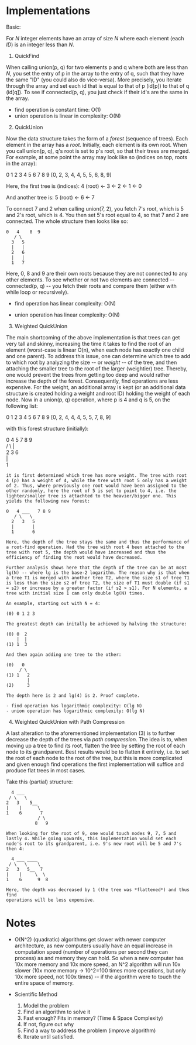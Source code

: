 # Implementations

Basic:

For *N* integer elements have an array of size *N* where each element (each *ID*) is an integer less than *N*.

1. QuickFind

  When calling union(p, q) for two elements p and q where both are less than *N*, you set the entry of p in the array to the entry of q, such that they have the same "ID" (you could also do vice-versa). More precisely, you iterate through the array and set each id that is equal to that of p (id[p]) to that of q (id[q]). To see if connected(p, q), you just check if their id's are the same in the array.

  - find operation is constant time: O(1)
  - union operation is linear in complexity: O(N)

2. QuickUnion

  Now the data structure takes the form of a *forest* (sequence of trees). Each element in the array has a *root*. Initially, each element is its own root. When you call union(p, q), q's root is set to p's root, so that their trees are merged. For example, at some point the array may look like so (indices on top, roots in the array):

   0  1  2  3  4  5  6  7  8  9
  [0, 2, 3, 4, 4, 5, 5, 6, 8, 9]

  Here, the first tree is (indices): 4 (root) <- 3 <- 2 <- 1 <- 0

  And another tree is: 5 (root) <- 6 <- 7

  To connect 7 and 2 when calling union(7, 2), you fetch 7's root, which is 5 and 2's root, which is 4. You then set 5's root equal to 4, so that 7 and 2 are connected. The whole structure then looks like so:

    0   4    8  9  
       / \  
      3   5  
      |   |  
      2   6  
      |   |  
      1   7  

  Here, 0, 8 and 9 are their own roots because they are not connected to any other elements. To see whether or not two elements are connected -- connected(p, q) -- you fetch their roots and compare them (either with while loop or recursively). 

  - find operation has linear complexity: O(N)

  - union operation has linear complexity: O(N)

3. Weighted QuickUnion

  The main shortcoming of the above implementation is that trees can get very tall and skinny, increasing the time it takes to find the root of an element (worst-case is linear O(n), when each node has exactly one child and one parent). To address this issue, one can determine which tree to add to which root by analyzing the size -- or *weight* -- of the tree, and then attaching the smaller tree to the root of the larger (weightier) tree. Thereby, one would prevent the trees from getting too deep and would rather increase the depth of the forest. Consequently, find operations are less expensive. For the weight, an additional array is kept (or an additional data structure is created holding a weight and root ID) holding the weight of each node. Now in a union(p, q) operation, where p is 4 and q is 5, on the following list:

   0  1  2  3  4  5  6  7  8  9
  [0, 2, 4, 4, 4, 5, 5, 7, 8, 9]

  with this forest structure (initially):

  0   4     5   7 8 9  
     / \    |  
    2   3   6  
    |  
    1  

    it is first determined which tree has more weight. The tree with root 4 (p) has a weight of 4, while the tree with root 5 only has a weight of 2. Thus, where previously one root would have been assigned to the other randomly, here the root of 5 is set to point to 4, i.e. the lighter/smaller tree is attachted to the heavier/bigger one. This yields the following new forest:

    0   4 ___   7 8 9  
       / \   \  
      2   3   5  
      |       |  
      1       6  

    Here, the depth of the tree stays the same and thus the performance of a root-find operation. Had the tree with root 4 been attached to the tree with root 5, the depth would have increased and thus the efficiency of finding the root would have decreased.

    Further analysis shows here that the depth of the tree can be at most lg(N) -- where lg is the base-2 logarithm. The reason why is that when a tree T1 is merged with another tree T2, where the size s1 of tree T1 is less than the size s2 of tree T2, the size of T1 must double (if s1 = s2) or increase by a greater factor (if s2 > s1). For N elements, a tree with initial size 1 can only double lg(N) times. 

    An example, starting out with N = 4:

    (0) 0 1 2 3

    The greatest depth can initally be achieved by halving the structure:

    (0) 0  2  
        |  |  
    (1) 1  3  

    And then again adding one tree to the other:

    (0)   0  
         / \  
    (1) 1   2  
            |  
    (2)     3  

    The depth here is 2 and lg(4) is 2. Proof complete.

    - find operation has logarithmic complexity: O(lg N)
    - union operation has logarithmic complexity: O(lg N)

4. Weighted QuickUnion with Path Compression

  A last alteration to the aforementioned implementation (3) is to further decrease the depth of the trees via *path compression*. The idea is to, when moving up a tree to find its root, flatten the tree by setting the root of each node to its grandparent. Best results would be to flatten it entirely, i.e. to set the root of each node to the root of the tree, but this is more complicated and given enough find operations the first implementation will suffice and produce flat trees in most cases.

  Take this (partial) structure:

      4 ___  
     / \   \  
    2   3    5__  
    |    |      \  
    1    6       7  
                / \  
               8   9  

    When looking for the root of 9, one would touch nodes 9, 7, 5 and lastly 4. While going upwards, this implementation would set each node's root to its grandparent, i.e. 9's new root will be 5 and 7's then 4:

      4 ___ ____   
     / \   \    \   
    2   3   5__  7   
    |    |     \  \   
    1    6      9  8   

    Here, the depth was decreased by 1 (the tree was *flattened*) and thus find
    operations will be less expensive.

# Notes

- O(N^2) (quadratic) algorithms get slower with newer computer architecture, as new computers usually have an equal increase in computation speed (number of operations per second they can process) as and memory they can hold. So when a new computer has 10x more memory and 10x more speed, an N^2 algorithm will run 10x slower (10x more memory -> 10^2=100 times more operations, but only 10x more speed, not 100x times) -- if the algorithm were to touch the entire space of memory.

- Scientific Method

  1. Model the problem
  2. Find an algorithm to solve it
  3. Fast enough? Fits in memory? (Time & Space Complexity)
  4. If not, figure out why
  5. Find a way to address the problem (improve algorithm)
  6. Iterate until satisfied.

  

